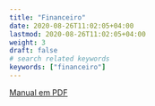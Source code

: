```yaml
---
title: "Financeiro"
date: 2020-08-26T11:02:05+04:00
lastmod: 2020-08-26T11:02:05+04:00
weight: 3
draft: false
# search related keywords
keywords: ["financeiro"]
---
```


[Manual em PDF][1]

[1]:teste.pdf